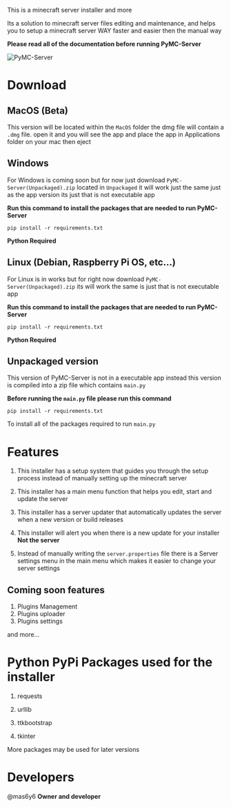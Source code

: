 This is a minecraft server installer and more

Its a solution to minecraft server files editing and maintenance, and helps you to setup a minecraft server WAY faster and easier
then the manual way

**Please read all of the documentation before running PyMC-Server**

![PyMC-Server](https://github.com/mas6y6/PyMC-Server/assets/125225333/f176d3ea-7327-4dec-8012-50fcf5d0042b)

# Download

## MacOS (Beta)
This version will be located within the `MacOS` folder the dmg file will contain a `.dmg` file.
open it and you will see the app and place the app in Applications folder on your mac then eject


## Windows
For Windows is coming soon but for now just download `PyMC-Server(Unpackaged).zip` located in `Unpackaged`
it will work just the same just as the app version its just that is not executable app

**Run this command to install the packages that are needed to run PyMC-Server**
```
pip install -r requirements.txt
```
**Python Required**


## Linux (Debian, Raspberry Pi OS, etc...)
For Linux is in works but for right now download `PyMC-Server(Unpackaged).zip` its will work the same is just that is not executable app

**Run this command to install the packages that are needed to run PyMC-Server**
```
pip install -r requirements.txt
```
**Python Required**

## Unpackaged version
This version of PyMC-Server is not in a executable app
instead this version is compiled into a zip file which contains `main.py`

**Before running the `main.py` file please run this command**
```
pip install -r requirements.txt
```
To install all of the packages required to run `main.py`


# Features
1. This installer has a setup system that guides you through the setup process instead of manually setting up the minecraft server

2. This installer has a main menu function that helps you edit, start and update the server

3. This installer has a server updater that automatically updates the server when a new version or build releases

4. This installer will alert you when there is a new update for your installer **Not the server**

5. Instead of manually writing the `server.properties` file there is a Server settings menu in the main menu which makes it easier to change your server settings

## Coming soon features
1. Plugins Management
2. Plugins uploader
3. Plugins settings

and more...

# Python PyPi Packages used for the installer

1. requests

2. urllib

3. ttkbootstrap

4. tkinter

More packages may be used for later versions

# Developers

@mas6y6 **Owner and developer**
